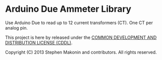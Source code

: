 # Arduino Due Ammeter Library

Use Arduino Due to read up to 12 current transformers (CT). One CT per analog pin.

This project is here by released under the [COMMON DEVELOPMENT AND DISTRIBUTION LICENSE (CDDL)](https://raw.github.com/smakonin/APMR/master/LICENSE).

Copyright (C) 2013 Stephen Makonin and contributors. All rights reserved.
